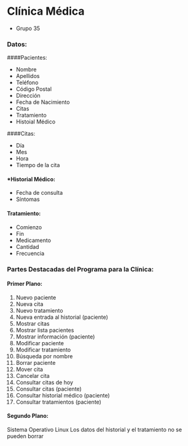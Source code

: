 # Clínica Médica
* Grupo 35

### Datos:
 ####Pacientes:
 * Nombre 
 * Apellidos
 * Teléfono
 * Código Postal
 * Dirección
 * Fecha de Nacimiento
 * Citas 
 * Tratamiento
 * Histoial Médico 
 
 ####Citas:
 * Día
 * Mes
 * Hora
 * Tiempo de la cita

 #### *Historial Médico:
 * Fecha de consulta
 * Síntomas 

 #### Tratamiento:
 * Comienzo
 * Fin
 * Medicamento
 * Cantidad
 * Frecuencia
 
### Partes Destacadas del Programa para la Clínica:

#### Primer Plano:
1. Nuevo paciente
2. Nueva cita
3. Nuevo tratamiento
4. Nueva entrada al historial (paciente)
5. Mostrar citas
6. Mostrar lista pacientes
7. Mostrar información (paciente)
8. Modificar paciente
9. Modificar tratamiento
10. Búsqueda por nombre
11. Borrar paciente
12. Mover cita
13. Cancelar cita
14. Consultar citas de hoy
15. Consultar citas (paciente)
16. Consultar historial médico (paciente)
17. Consultar tratamientos (paciente)

#### Segundo Plano:
Sistema Operativo Linux
Los datos del historial y el tratamiento no se pueden borrar
